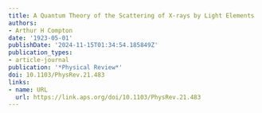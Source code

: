 ```yaml
---
title: A Quantum Theory of the Scattering of X-rays by Light Elements
authors:
- Arthur H Compton
date: '1923-05-01'
publishDate: '2024-11-15T01:34:54.185849Z'
publication_types:
- article-journal
publication: '*Physical Review*'
doi: 10.1103/PhysRev.21.483
links:
- name: URL
  url: https://link.aps.org/doi/10.1103/PhysRev.21.483
---
```

